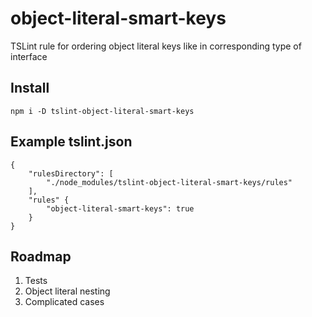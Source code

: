 object-literal-smart-keys
=========================
TSLint rule for ordering object literal keys like in corresponding type of interface

Install
-------
`npm i -D tslint-object-literal-smart-keys`

Example tslint.json
-------------------
```
{
    "rulesDirectory": [
        "./node_modules/tslint-object-literal-smart-keys/rules"
    ],
    "rules" {
        "object-literal-smart-keys": true
    }
}
```

Roadmap
-------
1. Tests
2. Object literal nesting
3. Complicated cases